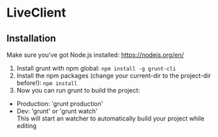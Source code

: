 # LiveClient

## Installation
Make sure you've got Node.js installed: 
https://nodejs.org/en/

1. Install grunt with npm global: `npm install -g grunt-cli`
2. Install the npm packages (change your current-dir to the project-dir before!): `npm install`
3. Now you can run grunt to build the project: 
  * Production: 'grunt production'
  * Dev: 'grunt' or 'grunt watch'  
    This will start an watcher to automatically build your project while editing
